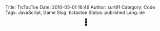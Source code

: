 Title: TicTacToe
Date: 2010-05-01 16:49
Author: surt91
Category: Code
Tags: JavaScript, Game
Slug: tictactoe
Status: published
Lang: de

<center><object style="background-color:#bbbbbb;border-style:dashed;border-color:#000" id="Frame" data="/js/ttt/ttt.html" width="200" height="270"></object></center>
